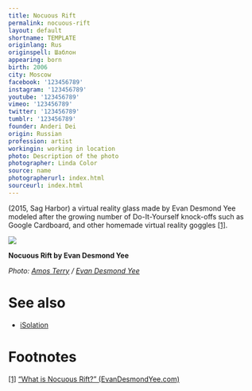 ```yaml
---
title: Nocuous Rift
permalink: nocuous-rift
layout: default
shortname: TEMPLATE
originlang: Rus
originspell: Шаблон
appearing: born
birth: 2006
city: Moscow
facebook: '123456789'
instagram: '123456789'
youtube: '123456789'
vimeo: '123456789'
twitter: '123456789'
tumblr: '123456789'
founder: Anderi Dei
origin: Russian
profession: artist
workingin: working in location
photo: Description of the photo
photographer: Linda Color
source: name
photographerurl: index.html
sourceurl: index.html
---
```

(2015, Sag Harbor) a virtual reality glass made by Evan Desmond Yee modeled after the growing number of Do-It-Yourself knock-offs such as Google Cardboard, and other homemade virtual reality goggles <span id="a1">[\[1\]](#f1)</span>.

![](/encyclopedia/images/nocuous.jpg)

**Nocuous Rift by Evan Desmond Yee**

*Photo: [Amos Terry](index) / [Evan Desmond Yee](index)*


# See also

+ [iSolation](isolation)


# Footnotes

[[1]](#a1) <span id="f1"></span> [“What is Nocuous Rift?” (EvanDesmondYee.com)](http://www.evandesmondyee.com/blank-c20xl)
